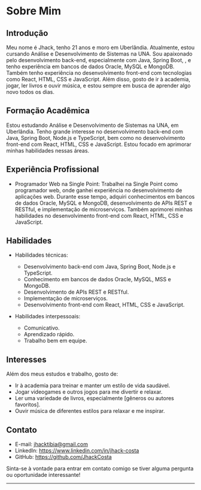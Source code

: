 # Sobre Mim

## Introdução
Meu nome é Jhack, tenho 21 anos e moro em Uberlândia. Atualmente, estou cursando Análise e Desenvolvimento de Sistemas na UNA. Sou apaixonado pelo desenvolvimento back-end, especialmente com Java, Spring Boot, , e tenho experiência em bancos de dados Oracle, MySQL e MongoDB. Também tenho experiência no desenvolvimento front-end com tecnologias como React, HTML, CSS e JavaScript. Além disso, gosto de ir à academia, jogar, ler livros e ouvir música, e estou sempre em busca de aprender algo novo todos os dias.

## Formação Acadêmica
Estou estudando Análise e Desenvolvimento de Sistemas na UNA, em Uberlândia. Tenho grande interesse no desenvolvimento back-end com Java, Spring Boot, Node.js e TypeScript, bem como no desenvolvimento front-end com React, HTML, CSS e JavaScript. Estou focado em aprimorar minhas habilidades nessas áreas.

## Experiência Profissional
- Programador Web na Single Point:
  Trabalhei na Single Point como programador web, onde ganhei experiência no desenvolvimento de aplicações web. Durante esse tempo, adquiri conhecimentos em bancos de dados Oracle, MySQL e MongoDB, desenvolvimento de APIs REST e RESTful, e implementação de microserviços. Também aprimorei minhas habilidades no desenvolvimento front-end com React, HTML, CSS e JavaScript.

## Habilidades
- Habilidades técnicas:
  - Desenvolvimento back-end com Java, Spring Boot, Node.js e TypeScript.
  - Conhecimento em bancos de dados Oracle, MySQL, MSS e MongoDB.
  - Desenvolvimento de APIs REST e RESTful.
  - Implementação de microserviços.
  - Desenvolvimento front-end com React, HTML, CSS e JavaScript.
  
- Habilidades interpessoais:
  - Comunicativo.
  - Aprendizado rápido.
  - Trabalho bem em equipe.

## Interesses
Além dos meus estudos e trabalho, gosto de:
- Ir à academia para treinar e manter um estilo de vida saudável.
- Jogar videogames e outros jogos para me divertir e relaxar.
- Ler uma variedade de livros, especialmente [gêneros ou autores favoritos].
- Ouvir música de diferentes estilos para relaxar e me inspirar.

## Contato
- E-mail: jhacktibia@gmail.com
- LinkedIn: https://www.linkedin.com/in/jhack-costa
- GitHub: https://github.com/JhackCosta

Sinta-se à vontade para entrar em contato comigo se tiver alguma pergunta ou oportunidade interessante!

---
